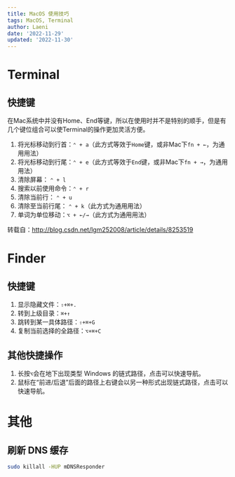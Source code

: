 ```yaml
---
title: MacOS 使用技巧
tags: MacOS, Terminal
author: Laeni
date: '2022-11-29'
updated: '2022-11-30'
---
```


# Terminal

## 快捷键

在Mac系统中并没有Home、End等键，所以在使用时并不是特别的顺手，但是有几个键位组合可以使Terminal的操作更加灵活方便。

1. 将光标移动到行首：`⌃ + a`（此方式等效于`Home`键，或非Mac下`fn + ←`，为通用用法）
2. 将光标移动到行尾：`⌃ + e`（此方式等效于`End`键，或非Mac下`fn + →`，为通用用法）
3. 清除屏幕： `⌃ + l`
4. 搜索以前使用命令：`⌃ + r`
5. 清除当前行： `⌃ + u`
6. 清除至当前行尾： `⌃ + k`（此方式为通用用法）
7. 单词为单位移动：`⌥ + ←/→`（此方式为通用用法）

转载自：<http://blog.csdn.net/lgm252008/article/details/8253519>

# Finder

## 快捷键

1. 显示隐藏文件：`⇧+⌘+.`
2. 转到上级目录：`⌘+↑`
3. 跳转到某一具体路径：`⇧+⌘+G`
4. 复制当前选择的全路径：`⌥+⌘+C`

## 其他快捷操作

1. 长按`⌥`会在地下出现类型 Windows 的链式路径，点击可以快速导航。
2. 鼠标在“前进/后退”后面的路径上右键会以另一种形式出现链式路径，点击可以快速导航。

# 其他

## 刷新 DNS 缓存

```sh
sudo killall -HUP mDNSResponder
```

